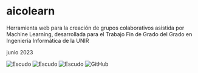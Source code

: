 # aicolearn
 Herramienta web para la creación de grupos colaborativos asistida por Machine Learning, 
 desarrollada para el Trabajo Fin de Grado del Grado en Ingeniería Informática de la UNIR
 
 junio 2023
 
![Escudo](https://img.shields.io/badge/status-in%20Development-red) ![Escudo](https://img.shields.io/github/languages/count/cmk276/aicolearning) ![Escudo](https://img.shields.io/github/languages/top/cmk276/aicolearning) ![GitHub](https://img.shields.io/github/license/cmk276/aicolearning)
